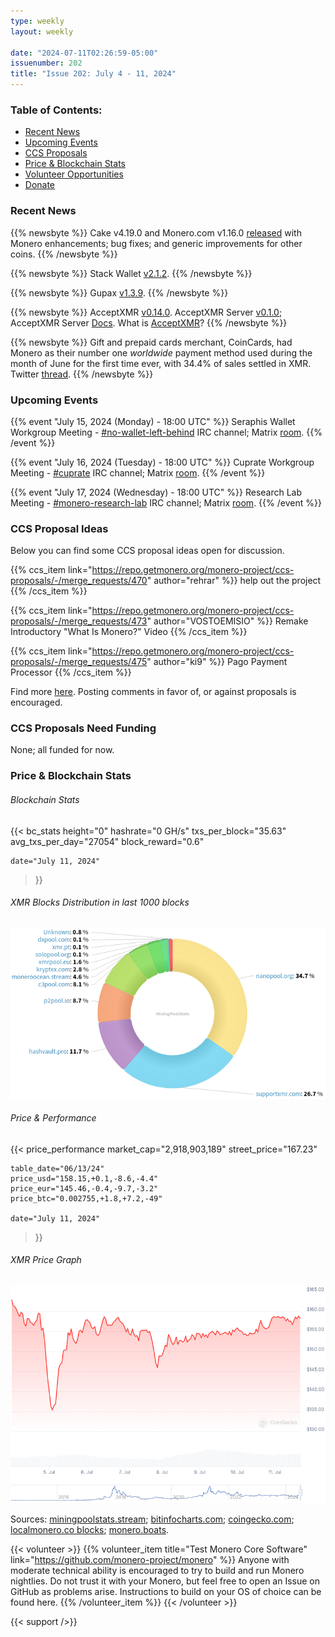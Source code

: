 ```yaml
---
type: weekly
layout: weekly

date: "2024-07-11T02:26:59-05:00"
issuenumber: 202
title: "Issue 202: July 4 - 11, 2024"
---
```


### Table of Contents:

- [Recent News](#news)
- [Upcoming Events](#events)
- [CCS Proposals](#proposals)
- [Price & Blockchain Stats](#stats)
- [Volunteer Opportunities](#volunteer)
- [Donate](#donate)

### Recent News

{{% newsbyte %}}
Cake v4.19.0 and Monero.com v1.16.0 [released](https://github.com/cake-tech/cake_wallet/releases/tag/v4.19.0) with Monero enhancements; bug fixes; and generic improvements for other coins.
{{% /newsbyte %}}

{{% newsbyte %}}
Stack Wallet [v2.1.2](https://github.com/cypherstack/stack_wallet/releases/tag/build_237).
{{% /newsbyte %}}

{{% newsbyte %}}
Gupax [v1.3.9](https://github.com/hinto-janai/gupax/releases/tag/v1.3.9).
{{% /newsbyte %}}

{{% newsbyte %}}
AcceptXMR [v0.14.0](https://github.com/busyboredom/acceptxmr/releases/tag/v0.14.0). AcceptXMR Server [v0.1.0](https://github.com/busyboredom/acceptxmr/releases/tag/acceptxmr-server-v0.1.0); AcceptXMR Server [Docs](https://github.com/busyboredom/acceptxmr/tree/main/server). What is [AcceptXMR](https://busyboredom.com/projects/acceptxmr)?
{{% /newsbyte %}}

{{% newsbyte %}}
Gift and prepaid cards merchant, CoinCards, had Monero as their number one *worldwide* payment method used during the month of June for the first time ever, with 34.4% of sales settled in XMR. Twitter [thread](https://nitter.poast.org/CoinCards/status/1809702144288882870).
{{% /newsbyte %}}

### Upcoming Events

{{% event "July 15, 2024 (Monday) - 18:00 UTC" %}}
Seraphis Wallet Workgroup Meeting - [#no-wallet-left-behind](irc://irc.libera.chat/#no-wallet-left-behind) IRC channel; Matrix [room](https://matrix.to/#/#no-wallet-left-behind:monero.social).
{{% /event %}}

{{% event "July 16, 2024 (Tuesday) - 18:00 UTC" %}}
Cuprate Workgroup Meeting - [#cuprate](irc://irc.libera.chat/#cuprate) IRC channel; Matrix [room](https://matrix.to/#/#cuprate:monero.social).
{{% /event %}}

{{% event "July 17, 2024 (Wednesday) - 18:00 UTC" %}}
Research Lab Meeting - [#monero-research-lab](irc://irc.libera.chat/#monero-research-lab) IRC channel; Matrix [room](https://matrix.to/#/#monero-research-lab:monero.social).
{{% /event %}}

### CCS Proposal Ideas

Below you can find some CCS proposal ideas open for discussion.

{{% ccs_item link="https://repo.getmonero.org/monero-project/ccs-proposals/-/merge_requests/470" author="rehrar" %}}
help out the project
{{% /ccs_item %}}

{{% ccs_item link="https://repo.getmonero.org/monero-project/ccs-proposals/-/merge_requests/473" author="VOSTOEMISIO" %}}
Remake Introductory "What Is Monero?" Video
{{% /ccs_item %}}

{{% ccs_item link="https://repo.getmonero.org/monero-project/ccs-proposals/-/merge_requests/475" author="ki9" %}}
Pago Payment Processor
{{% /ccs_item %}}

Find more [here](https://ccs.getmonero.org/ideas/). Posting comments in favor of, or against proposals is encouraged.

### CCS Proposals Need Funding

None; all funded for now.

### Price & Blockchain Stats

###### Blockchain Stats

{{< bc_stats
	height="0"
	hashrate="0 GH/s"
	txs_per_block="35.63"
	avg_txs_per_day="27054"
	block_reward="0.6"

	date="July 11, 2024"
>}}

###### XMR Blocks Distribution in last 1000 blocks

![Hashrate Pool Distribution Pie Chart](./hash.png)

###### Price & Performance

{{< price_performance
	market_cap="2,918,903,189"
	street_price="167.23"

	table_date="06/13/24"
	price_usd="158.15,+0.1,-8.6,-4.4"
	price_eur="145.46,-0.4,-9.7,-3.2"
	price_btc="0.002755,+1.8,+7.2,-49"

	date="July 11, 2024"
>}}

###### XMR Price Graph

![XMR Price Graph](./price.png)

Sources: [miningpoolstats.stream](https://miningpoolstats.stream/monero); [bitinfocharts.com](https://bitinfocharts.com/monero/); [coingecko.com](https://www.coingecko.com/en/coins/monero); [localmonero.co blocks](https://localmonero.co/blocks); [monero.boats](https://monero.boats/).

{{< volunteer >}}
{{% volunteer_item title="Test Monero Core Software" link="https://github.com/monero-project/monero" %}}
Anyone with moderate technical ability is encouraged to try to build and run Monero nightlies. Do not trust it with your Monero, but feel free to open an Issue on GitHub as problems arise. Instructions to build on your OS of choice can be found here. 
{{% /volunteer_item %}}
{{< /volunteer >}}

{{< support />}}
